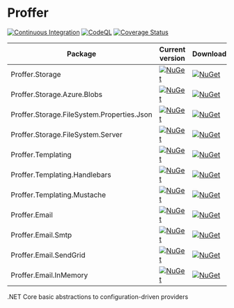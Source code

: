 # Proffer

[![Continuous Integration](https://github.com/asiffermann/proffer/actions/workflows/continuous-integration.yml/badge.svg)](https://github.com/asiffermann/proffer/actions/workflows/continuous-integration.yml) [![CodeQL](https://github.com/asiffermann/proffer/actions/workflows/codeql-analysis.yml/badge.svg)](https://github.com/asiffermann/proffer/actions/workflows/codeql-analysis.yml) [![Coverage Status](https://coveralls.io/repos/github/asiffermann/proffer/badge.svg)](https://coveralls.io/github/asiffermann/proffer)

| Package  |  Current version  | Downloads  |
|---|---|---|
| Proffer.Storage | [![NuGet](https://img.shields.io/nuget/v/Proffer.Storage.svg)](https://www.nuget.org/packages/Proffer.Storage/) | [![NuGet](https://img.shields.io/nuget/dt/Proffer.Storage.svg)](https://www.nuget.org/packages/Proffer.Storage/)
| Proffer.Storage.Azure.Blobs | [![NuGet](https://img.shields.io/nuget/v/Proffer.Storage.Azure.Blobs.svg)](https://www.nuget.org/packages/Proffer.Storage.Azure.Blobs/) | [![NuGet](https://img.shields.io/nuget/dt/Proffer.Storage.Azure.Blobs.svg)](https://www.nuget.org/packages/Proffer.Storage.Azure.Blobs/)
| Proffer.Storage.FileSystem.Properties.Json | [![NuGet](https://img.shields.io/nuget/v/Proffer.Storage.FileSystem.Properties.Json.svg)](https://www.nuget.org/packages/Proffer.Storage.FileSystem.Properties.Json/) | [![NuGet](https://img.shields.io/nuget/dt/Proffer.Storage.FileSystem.Properties.Json.svg)](https://www.nuget.org/packages/Proffer.Storage.FileSystem.Properties.Json/)
| Proffer.Storage.FileSystem.Server | [![NuGet](https://img.shields.io/nuget/v/Proffer.Storage.FileSystem.Server.svg)](https://www.nuget.org/packages/Proffer.Storage.FileSystem.Server/) | [![NuGet](https://img.shields.io/nuget/dt/Proffer.Storage.FileSystem.Server.svg)](https://www.nuget.org/packages/Proffer.Storage.FileSystem.Server/)
| Proffer.Templating | [![NuGet](https://img.shields.io/nuget/v/Proffer.Templating.svg)](https://www.nuget.org/packages/Proffer.Templating/) | [![NuGet](https://img.shields.io/nuget/dt/Proffer.Templating.svg)](https://www.nuget.org/packages/Proffer.Templating/)
| Proffer.Templating.Handlebars | [![NuGet](https://img.shields.io/nuget/v/Proffer.Templating.Handlebars.svg)](https://www.nuget.org/packages/Proffer.Templating.Handlebars/) | [![NuGet](https://img.shields.io/nuget/dt/Proffer.Templating.Handlebars.svg)](https://www.nuget.org/packages/Proffer.Templating.Handlebars/)
| Proffer.Templating.Mustache | [![NuGet](https://img.shields.io/nuget/v/Proffer.Templating.Mustache.svg)](https://www.nuget.org/packages/Proffer.Templating.Mustache/) | [![NuGet](https://img.shields.io/nuget/dt/Proffer.Templating.Mustache.svg)](https://www.nuget.org/packages/Proffer.Templating.Mustache/)
| Proffer.Email | [![NuGet](https://img.shields.io/nuget/v/Proffer.Email.svg)](https://www.nuget.org/packages/Proffer.Email/) | [![NuGet](https://img.shields.io/nuget/dt/Proffer.Email.svg)](https://www.nuget.org/packages/Proffer.Email/)
| Proffer.Email.Smtp | [![NuGet](https://img.shields.io/nuget/v/Proffer.Email.Smtp.svg)](https://www.nuget.org/packages/Proffer.Email.Smtp/) | [![NuGet](https://img.shields.io/nuget/dt/Proffer.Email.Smtp.svg)](https://www.nuget.org/packages/Proffer.Email.Smtp/)
| Proffer.Email.SendGrid | [![NuGet](https://img.shields.io/nuget/v/Proffer.Email.SendGrid.svg)](https://www.nuget.org/packages/Proffer.Email.SendGrid/) | [![NuGet](https://img.shields.io/nuget/dt/Proffer.Email.SendGrid.svg)](https://www.nuget.org/packages/Proffer.Email.SendGrid/)
| Proffer.Email.InMemory | [![NuGet](https://img.shields.io/nuget/v/Proffer.Email.InMemory.svg)](https://www.nuget.org/packages/Proffer.Email.InMemory/) | [![NuGet](https://img.shields.io/nuget/dt/Proffer.Email.InMemory.svg)](https://www.nuget.org/packages/Proffer.Email.InMemory/)

.NET Core basic abstractions to configuration-driven providers
